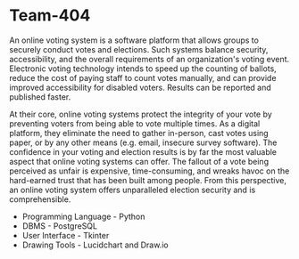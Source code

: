 # Team-404
An online voting system is a software platform that allows groups to securely conduct votes and elections. Such systems balance security, accessibility, and the overall requirements of an organization's voting event. Electronic voting technology intends to speed up the counting of ballots, reduce the cost of paying staff to count votes manually, and can provide improved accessibility for disabled voters. Results can be reported and published faster.

At their core, online voting systems protect the integrity of your vote by preventing voters from being able to vote multiple times. As a digital platform, they eliminate the need to gather in-person, cast votes using paper, or by any other means (e.g. email, insecure survey software). The confidence in your voting and election results is by far the most valuable aspect that online voting systems can offer. The fallout of a vote being perceived as unfair is expensive, time-consuming, and wreaks havoc on the hard-earned trust that has been built among people. From this perspective, an online voting system offers unparalleled election security and is comprehensible.

- Programming Language - Python
- DBMS - PostgreSQL
- User Interface - Tkinter
- Drawing Tools - Lucidchart and Draw.io